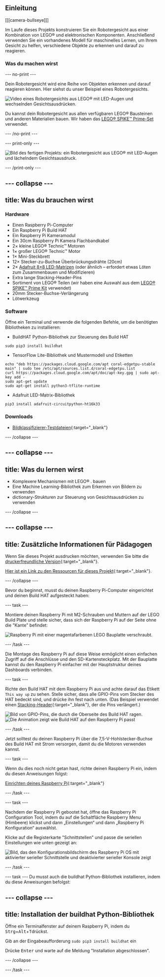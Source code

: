 ## Einleitung

[[[camera-bullseye]]]

Im Laufe dieses Projekts konstruieren Sie ein Robotergesicht aus einer Kombination von LEGO® und elektronischen Komponenten. Anschließend verwenden Sie ein vorhandenes Modell für maschinelles Lernen, um Ihrem Gesicht zu helfen, verschiedene Objekte zu erkennen und darauf zu reagieren.

### Was du machen wirst

--- no-print ---

Dein Robotergesicht wird eine Reihe von Objekten erkennen und darauf reagieren können. Hier siehst du unser Beispiel eines Robotergesichts.

![Video eines Robotergesichts aus LEGO® mit LED-Augen und wechselnden Gesichtsausdrücken.](images/robot_face.gif)

Du kannst dein Robotergesicht aus allen verfügbaren LEGO® Bausteinen und anderen Materialien bauen. Wir haben das [LEGO® SPIKE™ Prime-Set](https://education.lego.com/en-gb/product/spike-prime) verwendet.

--- /no-print ---

--- print-only ---

![Bild des fertigen Projekts: ein Robotergesicht aus LEGO® mit LED-Augen und lächelndem Gesichtsausdruck.](images/robot_face.jpg)

--- /print-only ---

--- collapse ---
---
title: Was du brauchen wirst
---
### Hardware

+ Einen Raspberry Pi-Computer
+ Ein Raspberry Pi Build HAT
+ Ein Raspberry Pi Kameramodul
+ Ein 30cm Raspberry Pi Kamera Flachbandkabel
+ 2× kleine LEGO® Technic™ Motoren
+ 1× großer LEGO® Technic™ Motor
+ 1× Mini-Steckbrett
+ 12× Stecker-zu-Buchse Überbrückungsdrähte (20cm)
+ 2× [Adafruit 8×8 LED-Matrizen](https://www.adafruit.com/product/1049) (oder ähnlich – erfordert etwas Löten zum Zusammenbauen und Modifizieren)
+ Extra lange Stacking-Header-Pins
+ Sortiment von LEGO® Teilen (wir haben eine Auswahl aus dem [LEGO® SPIKE™ Prime Kit](https://education.lego.com/en-gb/product/spike-prime) verwendet)
+ 20mm Stecker-Buchse-Verlängerung
+ Lötwerkzeug

### Software

Öffne ein Terminal und verwende die folgenden Befehle, um die benötigten Bibliotheken zu installieren:

+ BuildHAT Python-Bibliothek zur Steuerung des Build HAT

```
sudo pip3 install buildhat
```

+ TensorFlow Lite-Bibliothek und Mustermodell und Etiketten

```
echo "deb https://packages.cloud.google.com/apt coral-edgetpu-stable main" | sudo tee /etc/apt/sources.list.d/coral-edgetpu.list
curl https://packages.cloud.google.com/apt/doc/apt-key.gpg | sudo apt-key add -
sudo apt-get update
sudo apt-get install python3-tflite-runtime
```

+ Adafruit LED-Matrix-Bibliothek

```
pip3 install adafruit-circuitpython-ht16k33
```

### Downloads

+ [Bildklassifizierer-Testdateien](https://rpf.io/p/de-DE/lego-robot-face-go){:target="_blank"}

--- /collapse ---

--- collapse ---
---
title: Was du lernen wirst
---

+ Komplexere Mechanismen mit LEGO® . bauen
+ Eine Machine Learning-Bibliothek zum Erkennen von Bildern zu verwenden
+ dictionary-Strukturen zur Steuerung von Gesichtsausdrücken zu verwenden

--- /collapse ---

--- collapse ---
---
title: Zusätzliche Informationen für Pädagogen
---

Wenn Sie dieses Projekt ausdrucken möchten, verwenden Sie bitte die [druckerfreundliche Version](https://projects.raspberrypi.org/de-DE/projects/robot-face/print){:target="_blank"}.

[Hier ist ein Link zu den Ressourcen für dieses Projekt](https://rpf.io/p/de-DE/lego-robot-face-go){:target="_blank"}.

--- /collapse ---

Bevor du beginnst, musst du deinen Raspberry Pi-Computer eingerichtet und deinen Build HAT aufgesteckt haben:

--- task ---

Montiere deinen Raspberry Pi mit M2-Schrauben und Muttern auf der LEGO Build Plate und stelle sicher, dass sich der Raspberry Pi auf der Seite ohne die "Kante" befindet:

 ![Raspberry Pi mit einer magentafarbenen LEGO Bauplatte verschraubt.](images/build_11.jpg)

--- /task ---

Die Montage des Raspberry Pi auf diese Weise ermöglicht einen einfachen Zugriff auf die Anschlüsse und den SD-Kartensteckplatz. Mit der Bauplatte kannst du den Raspberry Pi einfacher mit der Hauptstruktur deines Dashboards verbinden.

--- task ---

Richte den Build HAT mit dem Raspberry Pi aus und achte darauf das Etikett `This way up` zu sehen. Stelle sicher, dass alle GPIO-Pins vom Stecker des HAT bedeckt sind, und drücke ihn fest nach unten. (Das Beispiel verwendet einen [Stacking-Header](https://www.adafruit.com/product/2223){:target="_blank"}, der die Pins verlängert.)

![Bild von GPIO-Pins, die durch die Oberseite des Build HAT ragen.](images/build_15.jpg) ![Die Animation zeigt wie Build HAT auf den Raspberry Pi passt](images/haton.gif)

--- /task ---

Jetzt solltest du deinen Raspberry Pi über die 7,5-V-Hohlstecker-Buchse des Build HAT mit Strom versorgen, damit du die Motoren verwenden kannst.

--- task ---

Wenn du dies noch nicht getan hast, richte deinen Raspberry Pi ein, indem du diesen Anweisungen folgst:

[Einrichten deines Raspberry Pi](https://projects.raspberrypi.org/de-DE/projects/raspberry-pi-setting-up){:target="_blank"}

--- /task ---

--- task ---

Nachdem der Raspberry Pi gebootet hat, öffne das Raspberry Pi Configuration Tool, indem du auf die Schaltfläche Raspberry Menu (Himbeere) klickst und dann „Einstellungen“ und dann „Raspberry Pi Konfiguration“ auswählst.

Klicke auf die Registerkarte "Schnittstellen" und passe die seriellen Einstellungen wie unten gezeigt an:

![Bild, das den Konfigurationsbildschirm des Raspberry Pi OS mit aktivierter serieller Schnittstelle und deaktivierter serieller Konsole zeigt](images/configshot.jpg)

--- /task ---

--- task ---
Du musst auch die buildhat Python-Bibliothek installieren, indem du diese Anweisungen befolgst:

--- collapse ---
---
title: Installation der buildhat Python-Bibliothek
---

Öffne ein Terminalfenster auf deinem Raspberry Pi, indem du <kbd>Strg</kbd>+<kbd>Alt</kbd>+<kbd>T</kbd>drückst.

Gib an der Eingabeaufforderung `sudo pip3 install buildhat` ein

Drücke <kbd>Enter</kbd> und warte auf die Meldung "Installation abgeschlossen".

--- /collapse ---

--- /task ---
